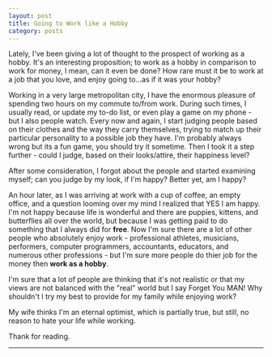 ```yaml
---
layout: post
title: Going to Work like a Hobby	
category: posts
---
```


Lately, I've been giving a lot of thought to the prospect of working as a hobby. It's an interesting proposition; to work as a hobby in comparison to work for money, I mean, can it even be done? How rare must it be to work at a job that you love, and enjoy going to...as if it was your hobby?

Working in a very large metropolitan city, I have the enormous pleasure of spending two hours on my commute to/from work. During such times, I usually read, or update my to-do list, or even play a game on my phone - but I also people watch. Every now and again, I start judging people based on their clothes and the way they carry themselves, trying to match up their particular personality to a possible job they have. I'm probably always wrong but its a fun game, you should try it sometime. Then I took it a step further - could I judge, based on their looks/attire, their happiness level? 

After some consideration, I forgot about the people and started examining myself; can you judge by my look, if I'm happy? Better yet, am I happy?

An hour later, as I was arriving at work with a cup of coffee, an empty office, and a question looming over my mind I realized that YES I am happy. I'm not happy because life is wonderful and there are puppies, kittens, and butterflies all over the world, but because I was getting paid to do something that I always did for **free**. Now I'm sure there are a lot of other people who absolutely enjoy work - professional athletes, musicians, performers, computer programmers, accountants, educators, and numerous other professions - but I'm sure more people do thier job for the money then **work as a hobby**.

I'm sure that a lot of people are thinking that it's not realistic or that my views are not balanced with the "real" world but I say Forget You MAN! Why shouldn't I try my best to provide for my family while enjoying work? 

My wife thinks I'm an eternal optimist, which is partially true, but still, no reason to hate your life while working. 



Thank for reading.

---

[jekyll]: https://github.com/mojombo/jekyll
[zh]: http://zachholman.com
[left]: https://github.com/holman/left#readme
[twitter]: https://twitter.com/bardworx
